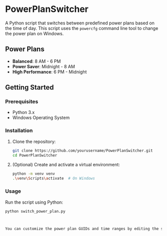 # PowerPlanSwitcher

A Python script that switches between predefined power plans based on the time of day. This script uses the `powercfg` command line tool to change the power plan on Windows.


## Power Plans

- **Balanced**: 8 AM - 6 PM
- **Power Saver**: Midnight - 8 AM
- **High Performance**: 6 PM - Midnight


## Getting Started

### Prerequisites

- Python 3.x
- Windows Operating System

### Installation

1. Clone the repository:

    ```bash
    git clone https://github.com/yourusername/PowerPlanSwitcher.git
    cd PowerPlanSwitcher
    ```

2. (Optional) Create and activate a virtual environment:

    ```bash
    python -m venv venv
    .\venv\Scripts\activate  # On Windows
    ```

### Usage

Run the script using Python:

```bash
python switch_power_plan.py



You can customize the power plan GUIDs and time ranges by editing the switch_power_plan.py file.

